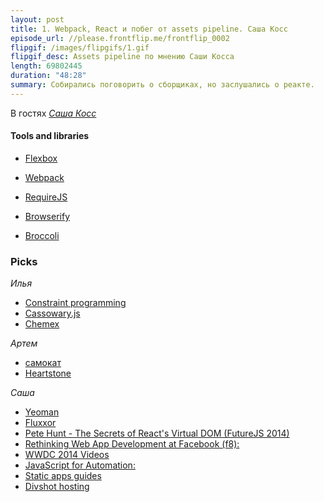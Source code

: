 ```yaml
---
layout: post
title: 1. Webpack, React и побег от assets pipeline. Саша Косс
episode_url: //please.frontflip.me/frontflip_0002
flipgif: /images/flipgifs/1.gif
flipgif_desc: Assets pipeline по мнению Саши Косса
length: 69802445
duration: "48:28"
summary: Собирались поговорить о сборщиках, но заслушались о реакте.
---
```


В гостях [*Саша Косс*](https://twitter.com/kossnocorp)


#### Tools and libraries

* [Flexbox](http://css-tricks.com/snippets/css/a-guide-to-flexbox/)

* [Webpack](http://webpack.github.io/)
* [RequireJS](http://requirejs.org/)
* [Browserify](http://browserify.org/)
* [Broccoli](https://github.com/broccolijs/broccoli)


### Picks

*Илья*

- [Constraint programming](http://en.wikipedia.org/wiki/Constraint_programming)
- [Cassowary.js](https://github.com/slightlyoff/cassowary.js)
- [Chemex](http://www.collectorsweekly.com/articles/mr-chemex/)

*Артем*

 - [самокат](http://www.decathlon.ru/samokat-town7-susp-belyj-id_8129077.html)
 - [Heartstone](http://eu.battle.net/hearthstone/ru/)

*Саша*

- [Yeoman](http://yeoman.io/)
- [Fluxxor](http://fluxxor.com/)
- [Pete Hunt - The Secrets of React's Virtual DOM (FutureJS 2014)](https://www.youtube.com/watch?v=-DX3vJiqxm4)
- [Rethinking Web App Development at Facebook (f8):](http://www.youtube.com/watch?v=nYkdrAPrdcw)
- [WWDC 2014 Videos](https://developer.apple.com/videos/wwdc/2014/)
- [JavaScript for Automation:](https://developer.apple.com/library/prerelease/mac/releasenotes/InterapplicationCommunication/RN-JavaScriptForAutomation/index.html#//apple_ref/doc/uid/TP40014508)
- [Static apps guides](http://www.staticapps.org/)
- [Divshot hosting](http://www.divshot.com/)
